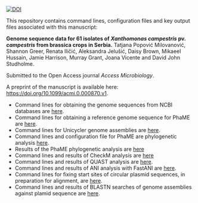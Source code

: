 [![DOI](https://zenodo.org/badge/804824167.svg)](https://zenodo.org/doi/10.5281/zenodo.13628631)

This repository contains command lines, configuration files and key output files associated with this manuscript:

**Genome sequence data for 61 isolates of _Xanthomonas campestris_ pv. _campestris_ from brassica crops in Serbia.**
Tatjana Popović Milovanović, Shannon Greer, Renata Iličić, Aleksandra Jelušić, Daisy Brown, Mikaeel Hussain, Jamie Harrison, Murray Grant, Joana Vicente and David John Studholme.

Submitted to the Open Access journal _Access Microbiology_.

A preprint of the manuscript is available here: https://doi.org/10.1099/acmi.0.000870.v1.

- Command lines for obtaining the genome sequences from NCBI databases are [here](01_genome_assemblies).
- Command lines for obtaining a reference genome sequence for PhaME are [here](02_ref).
- Command lines for Unicycler genome assemblies are [here](09_unicycler_assemblies).
- Command lines and configuration file for PhaME are phylogenetic analysis [here](04_phame).
- Results of the PhaME phylogenetic analysis are [here](03_workdir/results)
- Command lines and results of CheckM analysis are [here](07_checkm)
- Command lines and results of QUAST analysis are [here](08_quast).
- Command lines and results of ANI analysis with FastANI are [here](10_ANI).
- Command lines for fixing start sites of circular plasmid sequences, in preparation for alignment, are [here](11_circlator).
- Command lines and results of BLASTN searches of genome assemblies against plamid sequence are [here](12_plasmid_blast).
